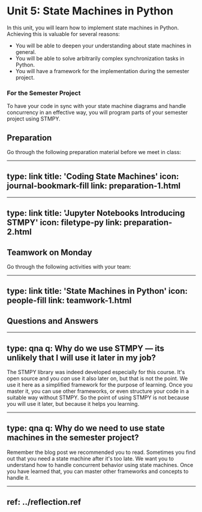# Unit 5: State Machines in Python

In this unit, you will learn how to implement state machines in Python. Achieving this is valuable for several reasons:

- You will be able to deepen your understanding about state machines in general.
- You will be able to solve arbitrarily complex synchronization tasks in Python.
- You will have a framework for the implementation during the semester project.


### For the Semester Project

To have your code in sync with your state machine diagrams and handle concurrency in an effective way, you will program parts of your semester project using STMPY.


## Preparation

Go through the following preparation material before we meet in class:


---
type: link
title: 'Coding State Machines'
icon: journal-bookmark-fill
link: preparation-1.html
---


---
type: link
title: 'Jupyter Notebooks Introducing STMPY'
icon: filetype-py
link: preparation-2.html
---


## Teamwork on Monday

Go through the following activities with your team:


---
type: link
title: 'State Machines in Python'
icon: people-fill
link: teamwork-1.html
---


## Questions and Answers

---
type: qna
q: Why do we use STMPY — its unlikely that I will use it later in my job?
---
The STMPY library was indeed developed especially for this course. It's open source and you *can* use it also later on, but that is not the point. We use it here as a simplified framework for the purpose of learning. Once you master it, you can use other frameworks, or even structure your code in a suitable way without STMPY. So the point of using STMPY is not because you will use it later, but because it helps you learning.


---
type: qna
q: Why do we need to use state machines in the semester project?
---
Remember the blog post we recommended you to read. Sometimes you find out that you need a state machine after it's too late. We want you to understand how to handle concurrent behavior using state machines. Once you have learned that, you can master other frameworks and concepts to handle it.


---
ref: ../reflection.ref
---